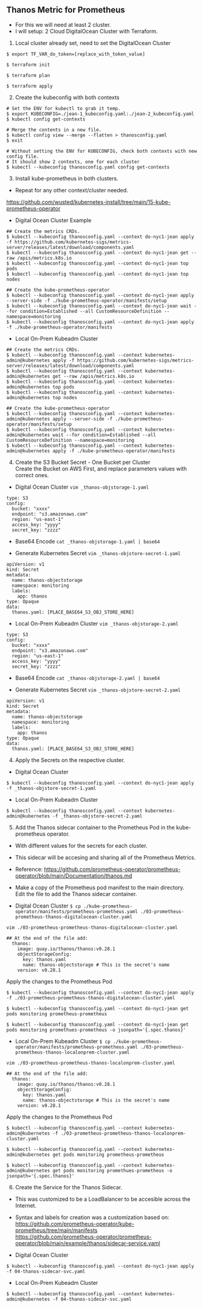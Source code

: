 ## Thanos Metric for Prometheus
- For this we will need at least 2 cluster.
- I will setup: 2 Cloud DigitalOcean Cluster with Terraform.

1. Local cluster already set, need to set the DigitalOcean Cluster
```
$ export TF_VAR_do_token=[replace_with_token_value]

$ terraform init

$ terraform plan

$ terraform apply
```

2. Create the kubeconfig with both contexts

```
# Set the ENV for kubectl to grab it temp.
$ export KUBECONFIG=./jean-1_kubeconfig.yaml:./jean-2_kubeconfig.yaml
$ kubectl config get-contexts

# Merge the contents in a new file.
$ kubectl config view --merge --flatten > thanosconfig.yaml
$ exit

# Without setting the ENV for KUBECONFIG, check both contexts with new config file.
# It should show 2 contexts, one for each cluster
$ kubectl --kubeconfig thanosconfig.yaml config get-contexts
```

3. Install kube-prometheus in both clusters.
- Repeat for any other context/cluster needed.

https://github.com/wusted/kubernetes-install/tree/main/15-kube-prometheus-operator

- Digital Ocean Cluster Example
```
## Create the metrics CRDs.
$ kubectl --kubeconfig thanosconfig.yaml --context do-nyc1-jean apply -f https://github.com/kubernetes-sigs/metrics-server/releases/latest/download/components.yaml
$ kubectl --kubeconfig thanosconfig.yaml --context do-nyc1-jean get --raw /apis/metrics.k8s.io
$ kubectl --kubeconfig thanosconfig.yaml --context do-nyc1-jean top pods
$ kubectl --kubeconfig thanosconfig.yaml --context do-nyc1-jean top nodes

## Create the kube-prometheus-operator
$ kubectl --kubeconfig thanosconfig.yaml --context do-nyc1-jean apply --server-side -f ./kube-prometheus-operator/manifests/setup
$ kubectl --kubeconfig thanosconfig.yaml --context do-nyc1-jean wait --for condition=Established --all CustomResourceDefinition --namespace=monitoring
$ kubectl --kubeconfig thanosconfig.yaml --context do-nyc1-jean apply -f ./kube-prometheus-operator/manifests
```

- Local On-Prem Kubeadm Cluster
```
## Create the metrics CRDs.
$ kubectl --kubeconfig thanosconfig.yaml --context kubernetes-admin@kubernetes apply -f https://github.com/kubernetes-sigs/metrics-server/releases/latest/download/components.yaml
$ kubectl --kubeconfig thanosconfig.yaml --context kubernetes-admin@kubernetes get --raw /apis/metrics.k8s.io
$ kubectl --kubeconfig thanosconfig.yaml --context kubernetes-admin@kubernetes top pods
$ kubectl --kubeconfig thanosconfig.yaml --context kubernetes-admin@kubernetes top nodes

## Create the kube-prometheus-operator
$ kubectl --kubeconfig thanosconfig.yaml --context kubernetes-admin@kubernetes apply --server-side -f ./kube-prometheus-operator/manifests/setup
$ kubectl --kubeconfig thanosconfig.yaml --context kubernetes-admin@kubernetes wait --for condition=Established --all CustomResourceDefinition --namespace=monitoring
$ kubectl --kubeconfig thanosconfig.yaml --context kubernetes-admin@kubernetes apply -f ./kube-prometheus-operator/manifests
```



4. Create the S3 Bucket Secret - One Bucket per Cluster  
Create the Bucket on AWS First, and replace parameters values with correct ones.

- Digital Ocean Cluster
`vim _thanos-objstorage-1.yaml`
```
type: S3
config:
  bucket: "xxxx"
  endpoint: "s3.amazonaws.com"
  region: "us-east-1"
  access_key: "yyyy"
  secret_key: "zzzz"
``` 

- Base64 Encode
`cat _thanos-objstorage-1.yaml | base64`

- Generate Kubernetes Secret
`vim _thanos-objstore-secret-1.yaml`
```
apiVersion: v1
kind: Secret
metadata:
  name: thanos-objectstorage
  namespace: monitoring
  labels:
    app: thanos
type: Opaque
data:
  thanos.yaml: [PLACE_BASE64_S3_OBJ_STORE_HERE]
```
  
  
- Local On-Prem Kubeadm Cluster
`vim _thanos-objstorage-2.yaml`
```
type: S3
config:
  bucket: "xxxx"
  endpoint: "s3.amazonaws.com"
  region: "us-east-1"
  access_key: "yyyy"
  secret_key: "zzzz"
``` 

- Base64 Encode
`cat _thanos-objstorage-2.yaml | base64`

- Generate Kubernetes Secret
`vim _thanos-objstore-secret-2.yaml`
```
apiVersion: v1
kind: Secret
metadata:
  name: thanos-objectstorage
  namespace: monitoring
  labels:
    app: thanos
type: Opaque
data:
  thanos.yaml: [PLACE_BASE64_S3_OBJ_STORE_HERE]
```

4. Apply the Secrets on the respective cluster.

- Digital Ocean Cluster
```
$ kubectl --kubeconfig thanosconfig.yaml --context do-nyc1-jean apply -f _thanos-objstore-secret-1.yaml
```

- Local On-Prem Kubeadm Cluster
```
$ kubectl --kubeconfig thanosconfig.yaml --context kubernetes-admin@kubernetes -f _thanos-objstore-secret-2.yaml
```

5. Add the Thanos sidecar container to the Prometheus Pod in the kube-prometheus operator.
- With different values for the secrets for each cluster.
- This sidecar will be accesing and sharing all of the Prometheus Metrics.
- Reference: https://github.com/prometheus-operator/prometheus-operator/blob/main/Documentation/thanos.md

- Make a copy of the Prometheus pod manifest to the main directory.  
Edit the file to add the Thanos sidecar container.

- Digital Ocean Cluster
`$ cp ./kube-prometheus-operator/manifests/prometheus-prometheus.yaml ./03-prometheus-prometheus-thanos-digitalocean-cluster.yaml`

`vim ./03-prometheus-prometheus-thanos-digitalocean-cluster.yaml`
```
## At the end of the file add:
  thanos:
    image: quay.io/thanos/thanos:v0.28.1
    objectStorageConfig:
      key: thanos.yaml
      name: thanos-objectstorage # This is the secret's name
    version: v0.28.1
```

Apply the changes to the Prometheus Pod
```
$ kubectl --kubeconfig thanosconfig.yaml --context do-nyc1-jean apply -f ./03-prometheus-prometheus-thanos-digitalocean-cluster.yaml

$ kubectl --kubeconfig thanosconfig.yaml --context do-nyc1-jean get pods monitoring prometheus-prometheus

$ kubectl --kubeconfig thanosconfig.yaml --context do-nyc1-jean get pods monitoring promethues-prometheus -o jsonpath='{.spec.thanos}'
```


- Local On-Prem Kubeadm Cluster
`$ cp ./kube-prometheus-operator/manifests/prometheus-prometheus.yaml ./03-prometheus-prometheus-thanos-localonprem-cluster.yaml`

`vim ./03-prometheus-prometheus-thanos-localonprem-cluster.yaml`
```
## At the end of the file add:
  thanos:
    image: quay.io/thanos/thanos:v0.28.1
    objectStorageConfig:
      key: thanos.yaml
      name: thanos-objectstorage # This is the secret's name
    version: v0.28.1
```

Apply the changes to the Prometheus Pod
```
$ kubectl --kubeconfig thanosconfig.yaml --context kubernetes-admin@kubernetes -f ./03-prometheus-prometheus-thanos-localonprem-cluster.yaml

$ kubectl --kubeconfig thanosconfig.yaml --context kubernetes-admin@kubernetes get pods monitoring prometheus-prometheus

$ kubectl --kubeconfig thanosconfig.yaml --context kubernetes-admin@kubernetes get pods monitoring promethues-prometheus -o jsonpath='{.spec.thanos}'
```

6. Create the Service for the Thanos Sidecar.
- This was customized to be a LoadBalancer to be accesible across the Internet.
- Syntax and labels for creation was a customization based on:
https://github.com/prometheus-operator/kube-prometheus/tree/main/manifests  
https://github.com/prometheus-operator/prometheus-operator/blob/main/example/thanos/sidecar-service.yaml

- Digital Ocean Cluster
```
$ kubectl --kubeconfig thanosconfig.yaml --context do-nyc1-jean apply -f 04-thanos-sidecar-svc.yaml
```

- Local On-Prem Kubeadm Cluster
```
$ kubectl --kubeconfig thanosconfig.yaml --context kubernetes-admin@kubernetes -f 04-thanos-sidecar-svc.yaml
```